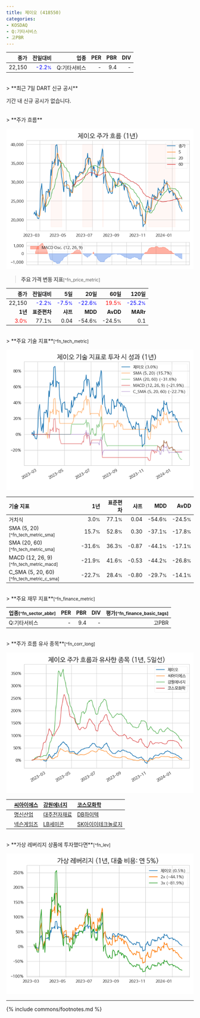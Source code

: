 ```yaml
---
title: 제이오 (418550)
categories:
- KOSDAQ
- Q:기타서비스
- 고PBR
---
```

| **종가** | **전일대비** | **업종** | **PER** | **PBR** | **DIV** |
| -------: | -----------: | -------: | ------: | ------: | ------: |
| 22,150 | <span style="color: blue">-2.2<small>%</small></span> | Q:기타서비스 | - | 9.4 | - |

<!-- more -->

<br>
> **최근 7일 DART 신규 공시**<a id="dart"></a>


기간 내 신규 공시가 없습니다.

<br>
> **주가 흐름**<a id="price"></a>

![418550](/stock/images/418550.png)

> **주요 가격 변동 지표**<small>[^fn_price_metric]</small>

| **종가** | **전일대비** | **5일** | **20일** | **60일** | **120일** |
| -------: | -----------: | ------: | -------: | -------: | --------: |
| 22,150 | <span style="color: blue">-2.2<small>%</small></span> | <span style="color: blue">-7.5<small>%</small></span> | <span style="color: blue">-22.6<small>%</small></span> | <span style="color: red">19.5<small>%</small></span> | <span style="color: blue">-25.2<small>%</small></span> |
| **1년** | **표준편차** | **샤프** | **MDD** | **AvDD** | **MARr** |
| <span style="color: red">3.0<small>%</small></span> | 77.1<small>%</small> | 0.04 | -54.6<small>%</small> | -24.5<small>%</small> | 0.1 |

<br>
> **주요 기술 지표**<small>[^fn_tech_metric]</small>


![418550](/stock/images/418550_tech.png)

| **기술 지표** | **1년** | **표준편차** | **샤프** | **MDD** | **AvDD** |
| :------------ | ------: | -----------: | -------: | ------: | -------: |
| 거치식 | 3.0<small>%</small> | 77.1<small>%</small> | 0.04 | -54.6<small>%</small> | -24.5<small>%</small> |
| SMA (5, 20)<small>[^fn_tech_metric_sma]</small> | 15.7<small>%</small> | 52.8<small>%</small> | 0.30 | -37.1<small>%</small> | -17.8<small>%</small> |
| SMA (20, 60)<small>[^fn_tech_metric_sma]</small> | -31.6<small>%</small> | 36.3<small>%</small> | -0.87 | -44.1<small>%</small> | -17.1<small>%</small> |
| MACD (12, 26, 9)<small>[^fn_tech_metric_macd]</small> | -21.9<small>%</small> | 41.6<small>%</small> | -0.53 | -44.2<small>%</small> | -26.8<small>%</small> |
| C_SMA (5, 20, 60)<small>[^fn_tech_metric_c_sma]</small> | -22.7<small>%</small> | 28.4<small>%</small> | -0.80 | -29.7<small>%</small> | -14.1<small>%</small> |

<br>
> **주요 재무 지표**<small>[^fn_finance_metric]</small>

| **업종**<small>[^fn_sector_abbr]</small> | **PER** | **PBR** | **DIV** | **평가**<small>[^fn_finance_basic_tags]</small> |
| :--------------------------------------- | ------: | ------: | ------: | ----------------------------------------------: |
| Q:기타서비스 | - | 9.4 | - | 고PBR |

<br>
> **주가 흐름 유사 종목**<a id="corr"></a><small>[^fn_corr_long]</small>

![418550](/stock/images/418550_corr.png)

|    | [씨아이에스](/222080/) | [강원에너지](/114190/) | [코스모화학](/005420/) |
| :- | :------------------------------------- | :------------------------------------- | :--------------------------------------|
|    | [명신산업](/009900/) | [대주전자재료](/078600/) | [DB하이텍](/000990/) |
|    | [넥슨게임즈](/225570/) | [LB세미콘](/061970/) | [SK아이이테크놀로지](/361610/) |

<br>
> **가상 레버리지 상품에 투자했다면**<a id="2x"></a><small>[^fn_lev]</small>

![418550](/stock/images/418550_2x.png)

---
{% include commons/footnotes.md %}